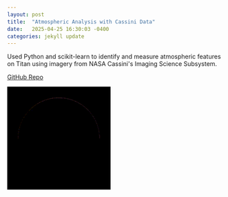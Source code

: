 ```yaml
---
layout: post
title:  "Atmospheric Analysis with Cassini Data"
date:   2025-04-25 16:30:03 -0400
categories: jekyll update
---
```

Used Python and scikit-learn to identify and measure atmospheric features on Titan using imagery from NASA Cassini's Imaging Science Subsystem.

[GitHub Repo][github-repo]

[github-repo]: https://github.com/yourusername/project-repo

![Titan Surface Brightness](/../../images/incemis.gif "A gif of Titan's surface brightness from varying angles")